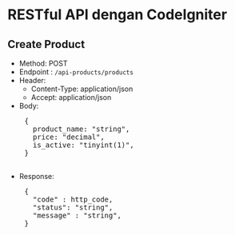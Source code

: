 # RESTful API dengan CodeIgniter

## Create Product

  - Method: POST
  - Endpoint : <code>/api-products/products</code>
  - Header:
      - Content-Type: application/json
      - Accept: application/json 
  - Body:
  <pre>
    {
      product_name: "string",
      price: "decimal",
      is_active: "tinyint(1)",
    }
  </pre>
  - Response:
  <pre>
    {
      "code" : http_code,
      "status": "string",
      "message" : "string",
    }
  </pre>
